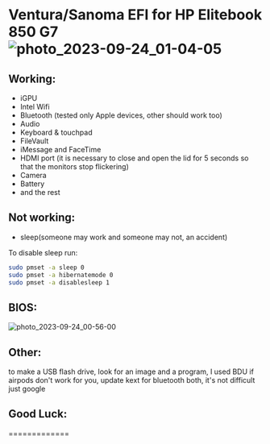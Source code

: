 Ventura/Sanoma EFI for HP Elitebook 850 G7 
![photo_2023-09-24_01-04-05](https://github.com/Tim-Masuda/HP-Elitebook-850-G7-Hackintosh/assets/104795041/2b42b291-3cb8-4d00-b274-95c7b209c14a)
=============

## Working:
- iGPU
- Intel Wifi
- Bluetooth (tested only Apple devices, other should work too)
- Audio
- Keyboard & touchpad
- FileVault
- iMessage and FaceTime
- HDMI port (it is necessary to close and open the lid for 5 seconds so that the monitors stop flickering)
- Camera
- Battery
- and the rest

## Not working:
- sleep(someone may work and someone may not, an accident)



To disable sleep run:

```bash
sudo pmset -a sleep 0
sudo pmset -a hibernatemode 0
sudo pmset -a disablesleep 1
```


## BIOS:


![photo_2023-09-24_00-56-00](https://github.com/Tim-Masuda/HP-Elitebook-850-G7-Hackintosh/assets/104795041/a2fa2584-f8c8-4d4d-a7a5-738fc3a864ab)



## Other:

to make a USB flash drive, look for an image and a program, I used BDU
if airpods don't work for you, update kext for bluetooth both, it's not difficult just google



## Good Luck:
=============
